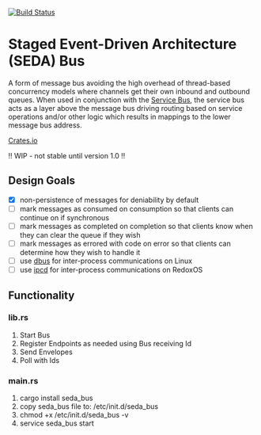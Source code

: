 [![Build Status](https://travis-ci.com/resolvingarchitecture/seda-bus.svg?branch=master)](https://travis-ci.com/resolvingarchitecture/seda-bus)
# Staged Event-Driven Architecture (SEDA) Bus
A form of message bus avoiding the high overhead of thread-based concurrency models where channels get their own inbound and outbound queues. 
When used in conjunction with the [Service Bus](https://github.com/resolvingarchitecture/service-bus), 
the service bus acts as a layer above the message bus driving routing based on service operations and/or other 
logic which results in mappings to the lower message bus address.

[Crates.io](https://crates.io/crates/seda_bus)

!! WIP - not stable until version 1.0 !!

## Design Goals 

*[x] non-persistence of messages for deniability by default
*[ ] mark messages as consumed on consumption so that clients can continue on if synchronous
*[ ] mark messages as completed on completion so that clients know when they can clear the queue if they wish
*[ ] mark messages as errored with code on error so that clients can determine how they wish to handle it
*[ ] use [dbus](https://en.wikipedia.org/wiki/D-Bus) for inter-process communications on Linux
*[ ] use [ipcd](https://dev.to/legolord208/programming-for-redox-os-4124) for inter-process communications on RedoxOS

## Functionality

### lib.rs
1. Start Bus
2. Register Endpoints as needed using Bus receiving Id
3. Send Envelopes
4. Poll with Ids

### main.rs
1. cargo install seda_bus
2. copy seda_bus file to: /etc/init.d/seda_bus
3. chmod +x /etc/init.d/seda_bus -v
4. service seda_bus start

   